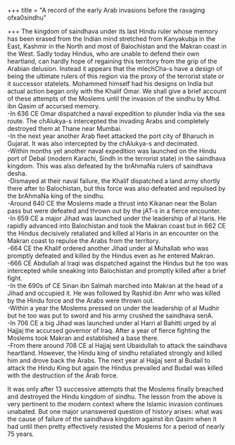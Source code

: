 +++
title = "A record of the early Arab invasions before the ravaging ofxa0sindhu"

+++
The kingdom of saindhava under its last Hindu ruler whose memory has
been erased from the Indian mind stretched from Kanyakubja in the East,
Kashmir in the North and most of Balochistan and the Makran coast in the
West. Sadly today Hindus, who are unable to defend their own heartland,
can hardly hope of regaining this territory from the grip of the Arabian
delusion. Instead it appears that the mlechCha-s have a design of being
the ultimate rulers of this region via the proxy of the terrorist state
or it successor statelets. Mohammed himself had his designs on India but
actual action began only with the Khalif Omar. We shall give a brief
account of these attempts of the Moslems until the invasion of the
sindhu by Mhd. ibn Qasim of accursed memory.  
\-In 636 CE Omar dispatched a naval expedition to plunder India via the
sea route. The chAlukya-s intercepted the invading Arabs and completely
destroyed them at Thane near Mumbai.  
\-In the next year another Arab fleet attacked the port city of Bharuch
in Gujarat. It was also intercepted by the chAlukya-s and decimated.  
\-Within months yet another naval expedition was launched on the Hindu
port of Debal (modern Karachi, Sindh in the terrorist state) in the
saindhava kingdom. This was also defeated by the brAhmaNa rulers of
saindhava desha.  
\-Dismayed at their naval failure, the Khalif dispatched a land army
shortly there after to Balochistan, but this force was also defeated and
repulsed by the brAhmaNa king of the sindhu.  
\-Around 640 CE the Moslems made a thrust into Kikanan near the Bolan
pass but were defeated and thrown out by the jAT-s in a fierce
encounter.  
\-In 659 CE a major Jihad was launched under the leadership of al Haris.
He rapidly advanced into Balochistan and took the Makran coast but in
662 CE the Hindus decisively retaliated and killed al Haris in an
encounter on the Makran coast to repulse the Arabs from the territory.  
\-664 CE the Khalif ordered another Jihad under al Muhallab who was
promptly defeated and killed by the Hindus even as he entered Makran.  
\-666 CE Abdullah al Iraqi was dispatched against the Hindus but he too
was intercepted while sneaking into Balochistan and promptly killed
after a brief fight.  
\-In the 690s of CE Sinan ibn Salmah marched into Makran at the head of
a Jihad and occupied it. He was followed by Rashid ibn Amr who was
killed by the Hindu force and the Arabs were thrown out.  
\-Within a year the Moslems pressed on under the leadership of al Mudhir
but he too was put to sword and his army crushed the saindhava senA.  
\-In 706 CE a big Jihad was launched under al Harri al Bahitti urged by
al Hajjaj the accursed governor of Iraq. After a year of fierce fighting
the Moslems took Makran and established a base there.  
\-From there around 708 CE al Hajjaj sent Ubaidullah to attack the
saindhava heartland. However, the Hindu king of sindhu retaliated
strongly and killed him and drove back the Arabs. The next year al
Hajjaj sent al Budail to attack the Hindu King but again the Hindus
prevailed and Budail was killed with the destruction of the Arab force.

It was only after 13 successive attempts that the Moslems finally
breached and destroyed the Hindu kingdom of sindhu. The lesson from the
above is very pertinent to the modern context where the Islamic invasion
continues unabated. But one major unanswered question of history arises:
what was the cause of failure of the saindhava kingdom against ibn Qasim
when it had until then pretty effectively resisted the Moslems for a
period of nearly 75 years.
